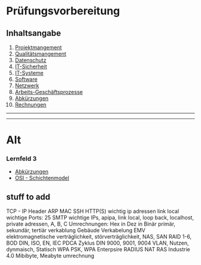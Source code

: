 # Prüfungsvorbereitung

## Inhaltsangabe

1. [Projektmangement](./01_Projektmanagement/Projektmanagement.md)
2. [Qualitätsmangement](./02_Qualit%C3%A4tsmangement/Qualit%C3%A4tsmangement.md)
3. [Datenschutz](./03_Datenschutz/Datenschutz.md)
4. [IT-Sicherheit](./04_IT-Sicherheit/IT-SIcherheit.md)
5. [IT-Systeme](./05_IT-Systeme/IT-Systeme.md)
6. [Software](todo)
7. [Netzwerk](todo)
8. [Arbeits-Geschäftsprozesse](todo)
9. [Abkürzungen](./Abkuerzungen/Abkuerzungen.md)
10. [Rechnungen](./10_Rechnungen/Rechnungen.md)


---

---

# Alt

### Lernfeld 3

- [Abkürzungen](./Abkuerzungen/Abkuerzungen.md)
- [OSI - Schichtenmodel](./Lernfeld_3/OSI_Schichtenmodel.md)

## stuff to add

TCP - IP Header
ARP
MAC
SSH
HTTP(S)
wichtig ip adressen
link local
wichtige Ports: 25 SMTP
wichtige IPs, apipa, link local, loop back, localhost, private adressen, A, B, C
Umrechnungen: Hex in Dez in Binär
primär, sekundär, tertiär verkablung
Gebäude Verkabelung
EMV elektromagnetische verträglichkeit, störverträglichkeit,
NAS, SAN
RAID 1-6, BOD
DIN, ISO, EN, IEC
PDCA Zyklus
DIN 9000, 9001, 9004
VLAN, Nutzen, dynmaisch, Statisch
WPA PSK, WPA Enterpsire RADIUS
NAT
RAS
Industrie 4.0
Mibibyte, Meabyte umrechnung

